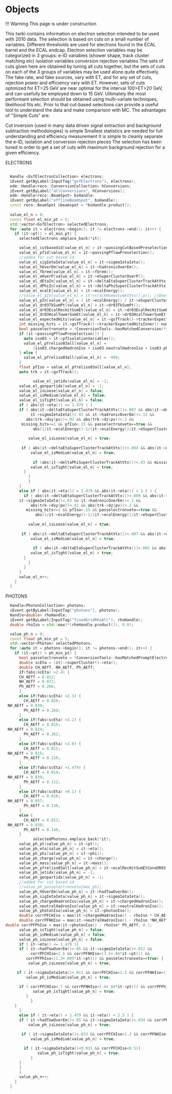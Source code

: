 # Objects

!!! Warning
    This page is under construction

This twiki contains information on electron selection intended to be used with 2010 data. The selection is based on cuts on a small number of variables. Different thresholds are used for electrons found in the ECAL barrel and the ECAL endcap. Electron selection variables may be categorized in 3 groups:
e-ID variables (shower shape, track cluster matching etc)
isolation variables
conversion rejection variables
The sets of cuts given here are obtained by tuning all cuts together, but the sets of cuts on each of the 3 groups of variables may be used alone quite effectively. The fake rate, and fake sources, vary with ET, and for any set of cuts, rejection power and efficiency vary with ET. However, sets of cuts optimized for ET>25 GeV are near optimal for the interval 100>ET>20 GeV, and can usefully be employed down to 15 GeV. Ultimately the most performant selection should be obtained using multi-variate techniques, likelihood fits etc. Prior to that cut-based selections can provide a useful tool to understand the data and make comparison with MC. The advantages of "Simple Cuts" are:

Cut inversion (used in many data driven signal extraction and background subtraction methodologies) is simple
Smallest statistics are needed for full understanding and efficiency measurement
It is simple to cleanly separate the e-ID, isolation and conversion rejection pieces
The selection has been tuned in order to get a set of cuts with maximum background rejection for a given efficiency.

ELECTRONS

``` cpp

  Handle <GsfElectronCollection> electrons;
  iEvent.getByLabel(InputTag("gsfElectrons"), electrons);
  edm::Handle<reco::ConversionCollection> hConversions;
  iEvent.getByLabel("allConversions", hConversions);
  edm::Handle<reco::BeamSpot> bsHandle;
  iEvent.getByLabel("offlineBeamSpot", bsHandle);
  const reco::BeamSpot &beamspot = *bsHandle.product();
  
  value_el_n = 0;
  const float el_min_pt = 5;
  std::vector<GsfElectron> selectedElectrons;
  for (auto it = electrons->begin(); it != electrons->end(); it++) {
    if (it->pt() > el_min_pt) {
      selectedElectrons.emplace_back(*it);

      value_el_cutbasedid[value_el_n] = it->passingCutBasedPreselection();
      value_el_pfid[value_el_n] = it->passingPflowPreselection();
      //added for cut based id
      value_el_sigIetaIeta[value_el_n] = it->sigmaIetaIeta();
      value_el_hOverEm[value_el_n] = it->hadronicOverEm();
      value_el_fbrem[value_el_n] = it->fbrem();
      value_el_eOverP[value_el_n] = it->eSuperClusterOverP();
      value_el_dEtaIn[value_el_n] = it->deltaEtaSuperClusterTrackAtVtx();
      value_el_dPhiIn[value_el_n] = it->deltaPhiSuperClusterTrackAtVtx();
      value_el_ecalE[value_el_n] = it->ecalEnergy();
      //value_el_pIn[value_el_n] = it->trackMomentumAtVtx().p(); //Does not compile: 'math::XYZVectorF' has no member named 'p'
      value_el_pIn[value_el_n] = ( it->ecalEnergy() / it->eSuperClusterOverP() ); //same as above line according to twiki
      value_el_dr03TkSumPt[value_el_n] = it->dr03TkSumPt();
      value_el_dr03EcalRecHitSumEt[value_el_n] = it->dr03EcalRecHitSumEt();
      value_el_dr03HcalTowerSumEt[value_el_n] = it->dr03HcalTowerSumEt();
      value_el_expectedHits[value_el_n] = it->gsfTrack()->trackerExpectedHitsInner().numberOfHits();
      int missing_hits = it->gsfTrack()->trackerExpectedHitsInner().numberOfHits()-it->gsfTrack()->hitPattern().numberOfHits();
      bool passelectronveto = !ConversionTools::hasMatchedConversion(*it, hConversions, beamspot.position());
      if (it->passingPflowPreselection()) {
        auto iso03 = it->pfIsolationVariables();
        value_el_pfreliso03all[value_el_n] =
            (iso03.chargedHadronIso + iso03.neutralHadronIso + iso03.photonIso)/it->pt();
      } else {
        value_el_pfreliso03all[value_el_n] = -999;
      }
      float pfIso = value_el_pfreliso03all[value_el_n];
      auto trk = it->gsfTrack();

            value_el_jetidx[value_el_n] = -1;
      value_el_genpartidx[value_el_n] = -1;
      value_el_isLoose[value_el_n] = false;
      value_el_isMedium[value_el_n] = false;
      value_el_isTight[value_el_n] = false;
      if ( abs(it->eta()) <= 1.479 ) {   
      if ( abs(it->deltaEtaSuperClusterTrackAtVtx())<.007 && abs(it->deltaPhiSuperClusterTrackAtVtx())<.15 && 
           it->sigmaIetaIeta()<.01 && it->hadronicOverEm()<.12 && 
         abs(trk->dxy(pv))<.02 && abs(trk->dz(pv))<.2 && 
       missing_hits<=1 && pfIso<.15 && passelectronveto==true &&
            abs(1/it->ecalEnergy()-1/(it->ecalEnergy()/it->eSuperClusterOverP()))<.05 ){
       
          value_el_isLoose[value_el_n] = true;
     
       if ( abs(it->deltaEtaSuperClusterTrackAtVtx())<.004 && abs(it->deltaPhiSuperClusterTrackAtVtx())<.06 && abs(trk->dz(pv))<.1 ){
           value_el_isMedium[value_el_n] = true;
        
            if (abs(it->deltaPhiSuperClusterTrackAtVtx())<.03 && missing_hits<=0 && pfIso<.10 ){
           value_el_isTight[value_el_n] = true;
        }
          }
          }
      }
      else if ( abs(it->eta()) > 1.479 && abs(it->eta()) < 2.5 ) {
        if ( abs(it->deltaEtaSuperClusterTrackAtVtx())<.009 && abs(it->deltaPhiSuperClusterTrackAtVtx())<.1 && 
      it->sigmaIetaIeta()<.03 && it->hadronicOverEm()<.1 && 
           abs(trk->dxy(pv))<.02 && abs(trk->dz(pv))<.2 && 
         missing_hits<=1 && pfIso<.15 && passelectronveto==true &&
             abs(1/it->ecalEnergy()-1/(it->ecalEnergy()/it->eSuperClusterOverP()))<.05) {
        
          value_el_isLoose[value_el_n] = true;
     
       if ( abs(it->deltaEtaSuperClusterTrackAtVtx())<.007 && abs(it->deltaPhiSuperClusterTrackAtVtx())<.03 && abs(trk->dz(pv))<.1 ){
           value_el_isMedium[value_el_n] = true;
        
            if ( abs(it->deltaEtaSuperClusterTrackAtVtx())<.005 && abs(it->deltaPhiSuperClusterTrackAtVtx())<.02 && missing_hits<=0 && pfIso<.10 ){
           value_el_isTight[value_el_n] = true;
        }
          }
        }
      }
      value_el_n++;
    }
  }

```

PHOTONS

``` cpp
  Handle<PhotonCollection> photons;
  iEvent.getByLabel(InputTag("photons"), photons);
  Handle<double> rhoHandle;
  iEvent.getByLabel(InputTag("fixedGridRhoAll"), rhoHandle);
  double rhoIso = std::max(*(rhoHandle.product()), 0.0);

  value_ph_n = 0;
  const float ph_min_pt = 5;
  std::vector<Photon> selectedPhotons;
  for (auto it = photons->begin(); it != photons->end(); it++) {
    if (it->pt() > ph_min_pt) {
      bool passelectronveto = !ConversionTools::hasMatchedPromptElectron(it->superCluster(), electrons, hConversions, beamspot.position());
      double scEta = (it)->superCluster()->eta();
      double CH_AEff, NH_AEff, Ph_AEff;
      if(fabs(scEta) >2.4) {
      CH_AEff = 0.012;
      NH_AEff = 0.072;
      Ph_AEff = 0.266;
      }
      else if(fabs(scEta) >2.3) {
        CH_AEff = 0.020;
 NH_AEff = 0.039;
        Ph_AEff = 0.260;
      }
      else if(fabs(scEta) >2.2) {
        CH_AEff = 0.016;
 NH_AEff = 0.024;
        Ph_AEff = 0.262;
      }
      else if(fabs(scEta) >2.0) {
        CH_AEff = 0.012;
 NH_AEff = 0.015;
        Ph_AEff = 0.216;
      }
      else if(fabs(scEta) >1.479) {
        CH_AEff = 0.014;
 NH_AEff = 0.039;
        Ph_AEff = 0.112;
      }
      else if(fabs(scEta) >0.1) {
        CH_AEff = 0.010;
 NH_AEff = 0.057;
        Ph_AEff = 0.130;
      }
      else {
        CH_AEff = 0.012;
 NH_AEff = 0.030;
        Ph_AEff = 0.148;
      }
            selectedPhotons.emplace_back(*it);
      value_ph_pt[value_ph_n] = it->pt();
      value_ph_eta[value_ph_n] = it->eta();
      value_ph_phi[value_ph_n] = it->phi();
      value_ph_charge[value_ph_n] = it->charge();
      value_ph_mass[value_ph_n] = it->mass();
      value_ph_pfreliso03all[value_ph_n] = it->ecalRecHitSumEtConeDR03() / it->pt();
      value_ph_jetidx[value_ph_n] = -1;
      value_ph_genpartidx[value_ph_n] = -1;
      //added for cut based id
      //value_ph_passelectronveto[max_ph];
      value_ph_hOverEm[value_ph_n] = it->hadTowOverEm();
      value_ph_sigIetaIeta[value_ph_n] = it->sigmaIetaIeta();
      value_ph_chargedHadronIso[value_ph_n] = it->chargedHadronIso();
      value_ph_neutralHadronIso[value_ph_n] = it->neutralHadronIso();
      value_ph_photonIso[value_ph_n] = it->photonIso();
      double corrPFCHIso = max(it->chargedHadronIso() - rhoIso * CH_AEff, 0.);
      double corrPFNHIso = max(it->neutralHadronIso() - rhoIso *NH_AEff, 0.);
double corrPFPhIso = max(it->photonIso() - rhoIso* Ph_AEff, 0.);
      value_ph_isTight[value_ph_n] = false;
      value_ph_isMedium[value_ph_n] = false;
      value_ph_isLoose[value_ph_n] = false;
      if ( it->eta() <= 1.479 ){
      if ( it->hadTowOverEm()<.05 && it->sigmaIetaIeta()<.012 &&
           corrPFCHIso<2.6 && corrPFNHIso<(3.5+.04*it->pt()) &&
         corrPFPhIso<(1.3+.005*it->pt()) && passelectronveto==true) {
          value_ph_isLoose[value_ph_n] = true;

     if ( it->sigmaIetaIeta()<.011 && corrPFCHIso<1.5 && corrPFNHIso<(1.0+.04*it->pt()) && corrPFPhIso<(.7+.005*it->pt())){
         value_ph_isMedium[value_ph_n] = true;

      if ( corrPFCHIso<.7 && corrPFNHIso<(.4+.04*it->pt()) && corrPFPhIso<(.5+0.005*it->pt()) ){
            value_ph_isTight[value_ph_n] = true;
         }
           }
    }
      }
      else if ( it->eta() > 1.479 && it->eta() < 2.5 ) {
      if ( it->hadTowOverEm()<.05 && it->sigmaIetaIeta()<.034 && corrPFCHIso<2.3 && corrPFNHIso<(2.9+.04*it->pt()) && passelectronveto==true ){
          value_ph_isLoose[value_ph_n] = true;
     
       if ( it->sigmaIetaIeta()<.033 && corrPFCHIso<1.2 && corrPFNHIso<(1.5+.04*it->pt()) && corrPFPhIso<(1.0+.005*it->pt())) {
           value_ph_isMedium[value_ph_n] = true;

        if ( it->sigmaIetaIeta()<0.031 && corrPFCHIso<0.5){
              value_ph_isTight[value_ph_n] = true;
           }
      }
      }
      }
      value_ph_n++;
    }
  }

```
